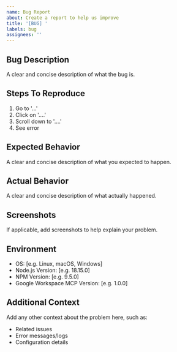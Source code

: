 ```yaml
---
name: Bug Report
about: Create a report to help us improve
title: '[BUG] '
labels: bug
assignees: ''
---
```


## Bug Description
A clear and concise description of what the bug is.

## Steps To Reproduce
1. Go to '...'
2. Click on '....'
3. Scroll down to '....'
4. See error

## Expected Behavior
A clear and concise description of what you expected to happen.

## Actual Behavior
A clear and concise description of what actually happened.

## Screenshots
If applicable, add screenshots to help explain your problem.

## Environment
- OS: [e.g. Linux, macOS, Windows]
- Node.js Version: [e.g. 18.15.0]
- NPM Version: [e.g. 9.5.0]
- Google Workspace MCP Version: [e.g. 1.0.0]

## Additional Context
Add any other context about the problem here, such as:
- Related issues
- Error messages/logs
- Configuration details
